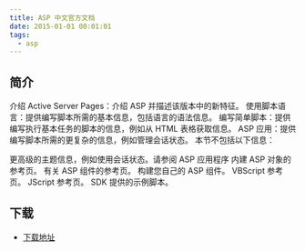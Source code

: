 ```yaml
---
title: ASP 中文官方文档
date: 2015-01-01 00:01:01
tags:
  - asp
---
```


## 简介 ##

介绍 Active Server Pages：介绍 ASP 并描述该版本中的新特征。 
使用脚本语言：提供编写脚本所需的基本信息，包括语言的语法信息。 
编写简单脚本：提供编写执行基本任务的脚本的信息，例如从 HTML 表格获取信息。 
ASP 应用：提供编写脚本所需的更复杂的信息，例如管理会话状态。 
本节不包括以下信息： 

更高级的主题信息，例如使用会话状态。请参阅 ASP 应用程序 
内建 ASP 对象的参考页。 
有关 ASP 组件的参考页。 
构建您自己的 ASP 组件。 
VBScript 参考页。 
JScript 参考页。 
SDK 提供的示例脚本。 

## 下载 ##

+ [下载地址](http://www.jb51.net/books/238.html)